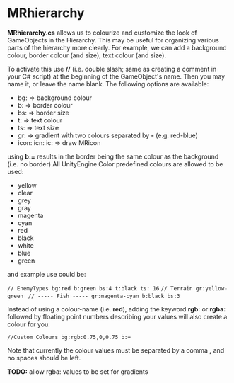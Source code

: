 # MRhierarchy

**MRhierarchy.cs** allows us to colourize and customize the look of GameObjects in the Hierarchy.
This may be useful for organizing various parts of the hierarchy more clearly.
For example, we can add a background colour, border colour (and size), text colour (and size).

To activate this use **//** (i.e. double slash; same as creating a comment in your C# script) at the beginning of the GameObject's name. Then you may name it, or leave the name blank. The following options are available:


+ bg:   => background colour
+ b:    => border colour
+ bs:   => border size
+ t:    => text colour
+ ts:   => text size
+ gr:   => gradient with two colours separated by **-** (e.g. red-blue)
+ icon: icn: ic:    => draw MRicon

using **b:=** results in the border being the same colour as the background (i.e. no border)
All UnityEngine.Color predefined colours are allowed to be used:

* yellow
* clear
* grey
* gray
* magenta
* cyan
* red
* black
* white
* blue
* green

and example use could be:


`// EnemyTypes bg:red b:green bs:4 t:black ts: 16`
`// Terrain gr:yellow-green `
`// ----- Fish ----- gr:magenta-cyan b:black bs:3`


Instead of using a colour-name (i.e. __red__), adding the keyword **rgb:** or **rgba:** followed by floating point numbers describing your values will also create a colour for you:


`//Custom Colours bg:rgb:0.75,0,0.75 b:=`


Note that currently the colour values must be separated by a comma **,** and no spaces should be left.

**TODO:** allow rgba: values to be set for gradients